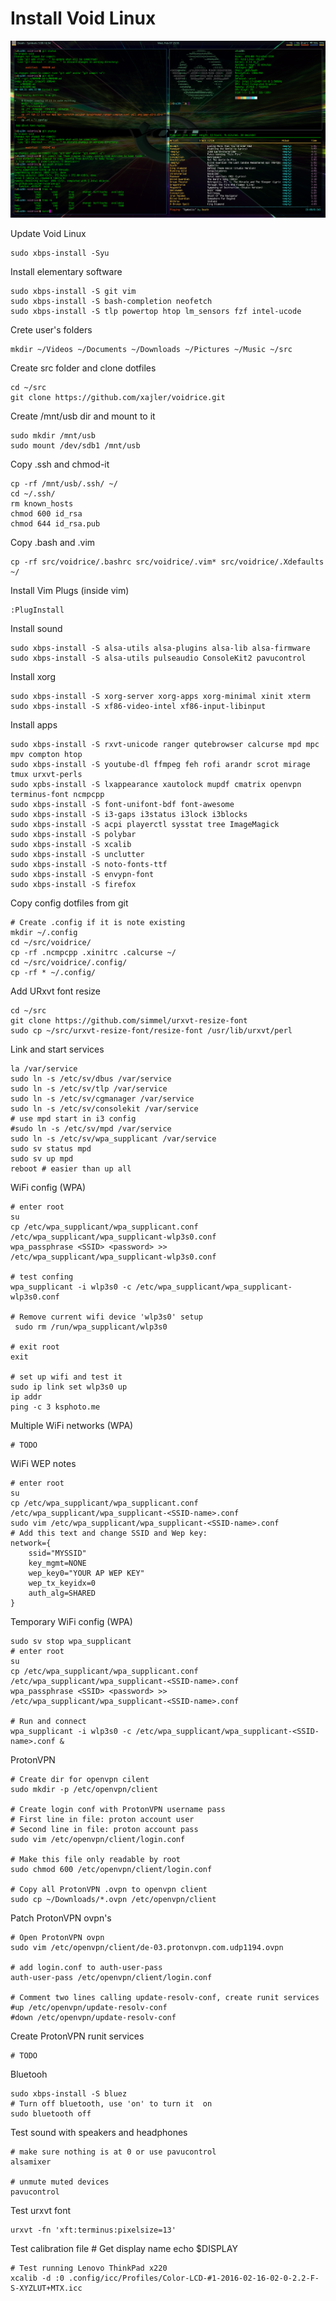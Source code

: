 # Install Void Linux


![void](void.png)

Update Void Linux

    sudo xbps-install -Syu

Install elementary software

    sudo xbps-install -S git vim
    sudo xbps-install -S bash-completion neofetch
    sudo xbps-install -S tlp powertop htop lm_sensors fzf intel-ucode


Crete user's folders

    mkdir ~/Videos ~/Documents ~/Downloads ~/Pictures ~/Music ~/src

Create src folder and clone dotfiles

    cd ~/src
    git clone https://github.com/xajler/voidrice.git


Create /mnt/usb dir and mount to it

    sudo mkdir /mnt/usb
    sudo mount /dev/sdb1 /mnt/usb

Copy .ssh and chmod-it

    cp -rf /mnt/usb/.ssh/ ~/
    cd ~/.ssh/
    rm known_hosts 
    chmod 600 id_rsa
    chmod 644 id_rsa.pub

Copy .bash and .vim

    cp -rf src/voidrice/.bashrc src/voidrice/.vim* src/voidrice/.Xdefaults ~/

Install Vim Plugs (inside vim)

    :PlugInstall

Install sound

    sudo xbps-install -S alsa-utils alsa-plugins alsa-lib alsa-firmware 
    sudo xbps-install -S alsa-utils pulseaudio ConsoleKit2 pavucontrol
 
Install xorg 

    sudo xbps-install -S xorg-server xorg-apps xorg-minimal xinit xterm
    sudo xbps-install -S xf86-video-intel xf86-input-libinput

Install apps
 
    sudo xbps-install -S rxvt-unicode ranger qutebrowser calcurse mpd mpc mpv compton htop
    sudo xbps-install -S youtube-dl ffmpeg feh rofi arandr scrot mirage tmux urxvt-perls  
    sudo xpbs-install -S lxappearance xautolock mupdf cmatrix openvpn terminus-font ncmpcpp
    sudo xbps-install -S font-unifont-bdf font-awesome
    sudo xbps-install -S i3-gaps i3status i3lock i3blocks 
    sudo xbps-install -S acpi playerctl sysstat tree ImageMagick
    sudo xbps-install -S polybar
    sudo xbps-install -S xcalib
    sudo xbps-install -S unclutter
    sudo xbps-install -S noto-fonts-ttf 
    sudo xbps-install -S envypn-font 
    sudo xbps-install -S firefox

Copy config dotfiles from git

    # Create .config if it is note existing
    mkdir ~/.config
    cd ~/src/voidrice/
    cp -rf .ncmpcpp .xinitrc .calcurse ~/
    cd ~/src/voidrice/.config/
    cp -rf * ~/.config/

Add URxvt font resize

    cd ~/src
    git clone https://github.com/simmel/urxvt-resize-font
    sudo cp ~/src/urxvt-resize-font/resize-font /usr/lib/urxvt/perl
    
Link and start services

    la /var/service
    sudo ln -s /etc/sv/dbus /var/service
    sudo ln -s /etc/sv/tlp /var/service
    sudo ln -s /etc/sv/cgmanager /var/service
    sudo ln -s /etc/sv/consolekit /var/service
    # use mpd start in i3 config
    #sudo ln -s /etc/sv/mpd /var/service
    sudo ln -s /etc/sv/wpa_supplicant /var/service
    sudo sv status mpd
    sudo sv up mpd
    reboot # easier than up all

WiFi config (WPA)

    # enter root
    su 
    cp /etc/wpa_supplicant/wpa_supplicant.conf /etc/wpa_supplicant/wpa_supplicant-wlp3s0.conf 
    wpa_passphrase <SSID> <password> >> /etc/wpa_supplicant/wpa_supplicant-wlp3s0.conf 

    # test confing
    wpa_supplicant -i wlp3s0 -c /etc/wpa_supplicant/wpa_supplicant-wlp3s0.conf

    # Remove current wifi device 'wlp3s0' setup
     sudo rm /run/wpa_supplicant/wlp3s0

    # exit root
    exit

    # set up wifi and test it
    sudo ip link set wlp3s0 up
    ip addr
    ping -c 3 ksphoto.me

Multiple WiFi networks (WPA)

    # TODO

WiFi WEP notes

    # enter root
    su 
    cp /etc/wpa_supplicant/wpa_supplicant.conf /etc/wpa_supplicant/wpa_supplicant-<SSID-name>.conf 
    sudo vim /etc/wpa_supplicant/wpa_supplicant-<SSID-name>.conf
    # Add this text and change SSID and Wep key:
    network={
        ssid="MYSSID"
        key_mgmt=NONE
        wep_key0="YOUR AP WEP KEY"
        wep_tx_keyidx=0
        auth_alg=SHARED
    }

Temporary WiFi config (WPA)

    sudo sv stop wpa_supplicant
    # enter root
    su 
    cp /etc/wpa_supplicant/wpa_supplicant.conf /etc/wpa_supplicant/wpa_supplicant-<SSID-name>.conf 
    wpa_passphrase <SSID> <password> >> /etc/wpa_supplicant/wpa_supplicant-<SSID-name>.conf 

    # Run and connect
    wpa_supplicant -i wlp3s0 -c /etc/wpa_supplicant/wpa_supplicant-<SSID-name>.conf &
    

ProtonVPN 

    # Create dir for openvpn cilent
    sudo mkdir -p /etc/openvpn/client

    # Create login conf with ProtonVPN username pass
    # First line in file: proton account user
    # Second line in file: proton account pass
    sudo vim /etc/openvpn/client/login.conf

    # Make this file only readable by root
    sudo chmod 600 /etc/openvpn/client/login.conf

    # Copy all ProtonVPN .ovpn to openvpn client    
    sudo cp ~/Downloads/*.ovpn /etc/openvpn/client

Patch ProtonVPN ovpn's

    # Open ProtonVPN ovpn
    sudo vim /etc/openvpn/client/de-03.protonvpn.com.udp1194.ovpn

    # add login.conf to auth-user-pass
    auth-user-pass /etc/openvpn/client/login.conf

    # Comment two lines calling update-resolv-conf, create runit services
    #up /etc/openvpn/update-resolv-conf
    #down /etc/openvpn/update-resolv-conf

Create ProtonVPN runit services

    # TODO

Bluetooh
    
    sudo xbps-install -S bluez
    # Turn off bluetooth, use 'on' to turn it  on
    sudo bluetooth off 

Test sound with speakers and headphones

    # make sure nothing is at 0 or use pavucontrol
    alsamixer 

    # unmute muted devices
    pavucontrol 

Test urxvt font

    urxvt -fn 'xft:terminus:pixelsize=13'

Test calibration file
    # Get display name
    echo $DISPLAY

    # Test running Lenovo ThinkPad x220 
    xcalib -d :0 .config/icc/Profiles/Color-LCD-#1-2016-02-16-02-0-2.2-F-S-XYZLUT+MTX.icc

